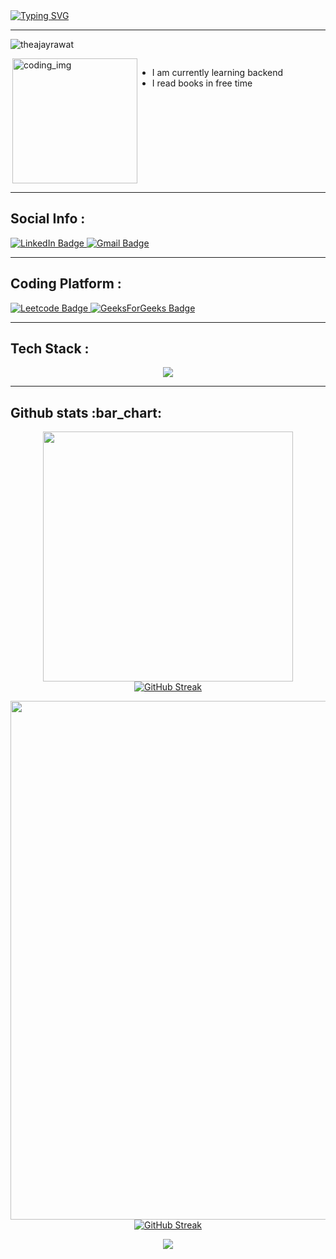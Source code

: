 
<div>
  <a href="https://git.io/typing-svg"><img src="https://readme-typing-svg.demolab.com?font=Fira+Code&weight=6000&size=28&duration=5304&pause=1000&color36BCF7FF&background=FFD22800&center=true&vCenter=true&width=850&lines=Hello,+I'm+Sagar+ray,+Welcome+to+My+Profile!+;I+am+an+aspiring+full-stack+ developer+;Always+learning+new+things" alt="Typing SVG" /></a>
<br />

---
<p align="left"> <img src="https://komarev.com/ghpvc/?username=roy7077&label=Profile%20views&color=0e75b6&style=flat" alt="theajayrawat" /> </p>

<div style="display:flex">
  <img align="right" alt="coding_img" width="200" src="https://media.giphy.com/media/du3J3cXyzhj75IOgvA/giphy.gif">

- I am currently learning  backend
- I read books in free time

</div>

---

<h2>Social Info :</h2>

<div id="badges">
    <a href="[https://www.linkedin.com/in/theajayrawat/](https://www.linkedin.com/in/sagar-ray-3a6297225/)">
    <img src="https://img.shields.io/badge/LinkedIn-blue?style=for-the-badge&logo=linkedin&logoColor=white" alt="LinkedIn Badge"/>
    </a>
    <a href="https://mail.google.com/mail/u/0/?fs=1&tf=cm&to=raysagar807@gmail.com">
    <img src="https://img.shields.io/badge/Gmail-D14836?style=for-the-badge&logo=gmail&logoColor=white" alt="Gmail Badge"/>
    </a>
</div>

---

<h2>Coding Platform :</h2>

<div id="badges">
    <a href="[https://leetcode.com/theajayrawat/](https://leetcode.com/roy_707/)">
    <img src="https://img.shields.io/badge/-LeetCode-FFA116?style=for-the-badge&logo=LeetCode&logoColor=black" alt="Leetcode Badge"/>
    </a>
    <a href="[https://auth.geeksforgeeks.org/user/theajayrawat](https://auth.geeksforgeeks.org/user/roy_707)">
    <img src="https://img.shields.io/badge/GeeksForGeeks-darkgreen?style=for-the-badge&logo=GeeksForGeeks&logoColor=white" alt="GeeksForGeeks Badge"/>
    </a>
</div>

---


<h2>Tech Stack :</h2>

<p align="center"> 
  <img src="https://skillicons.dev/icons?i=nodejs,express,ts,js,jquery,react,redux,git,next,tailwind,c,cpp,mongodb,cpp,mysql&perline=8">
</p>


---

<h2>Github stats :bar_chart:</h2>

<p align="center">
  <img width="400" src="https://github-readme-stats.vercel.app/api?username=roy7077&count_private=true&show_icons=true&theme=react" /> <a href="https://git.io/streak-stats"><img src="https://streak-stats.demolab.com?user=roy7077&theme=monokai" alt="GitHub Streak" /></a>
</p>

<p align="center">
  <img width="830" src="https://github-readme-activity-graph.vercel.app/graph?username=roy7077&bg_color=21232a&color=a8eeff&line=61dafb&point=f0fcff&area=true&hide_border=false" />
<a href="https://git.io/streak-stats"><img src="https://streak-stats.demolab.com?user=roy7077&theme=monokai&card_width=250" alt="GitHub Streak" /></a>
</p>


<p align="center">
  <img src="https://capsule-render.vercel.app/api?type=waving&color=gradient&height=65&section=footer"/>
</p>
